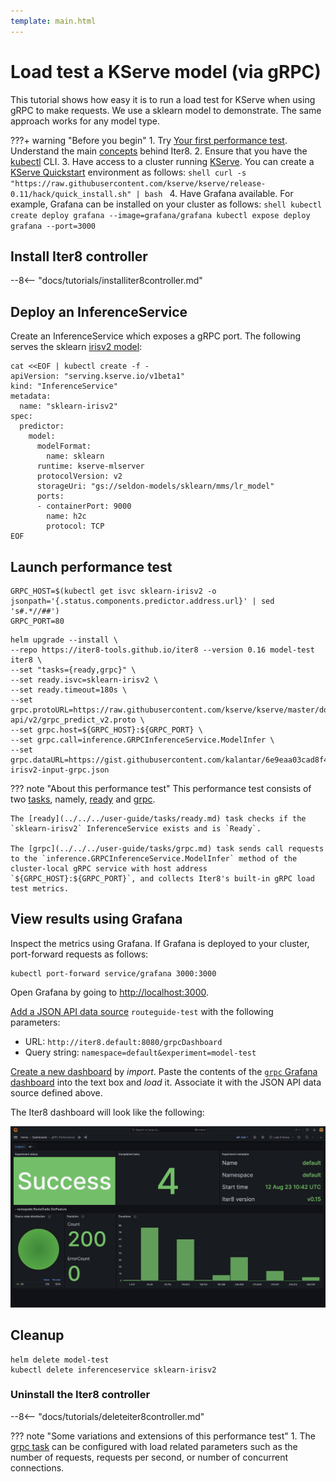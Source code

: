 ```yaml
---
template: main.html
---
```


# Load test a KServe model (via gRPC)

This tutorial shows how easy it is to run a load test for KServe when using gRPC to make requests. We use a sklearn model to demonstrate. The same approach works for any model type. 

???+ warning "Before you begin"
    1. Try [Your first performance test](../../../getting-started/first-performance.md). Understand the main [concepts](../../../getting-started/concepts.md) behind Iter8.
    2. Ensure that you have the [kubectl](https://kubernetes.io/docs/reference/kubectl/) CLI.
    3. Have access to a cluster running [KServe](https://kserve.github.io/website). You can create a [KServe Quickstart](https://kserve.github.io/website/0.10/get_started/#before-you-begin) environment as follows:
    ```shell
    curl -s "https://raw.githubusercontent.com/kserve/kserve/release-0.11/hack/quick_install.sh" | bash
    ```
    4. Have Grafana available. For example, Grafana can be installed on your cluster as follows:
    ```shell
    kubectl create deploy grafana --image=grafana/grafana
    kubectl expose deploy grafana --port=3000
    ```

## Install Iter8 controller

--8<-- "docs/tutorials/installiter8controller.md"

## Deploy an InferenceService

Create an InferenceService which exposes a gRPC port. The following serves the sklearn [irisv2 model](https://kserve.github.io/website/0.10/modelserving/v1beta1/sklearn/v2/#deploy-with-inferenceservice):

```shell
cat <<EOF | kubectl create -f -
apiVersion: "serving.kserve.io/v1beta1"
kind: "InferenceService"
metadata:
  name: "sklearn-irisv2"
spec:
  predictor:
    model:
      modelFormat:
        name: sklearn
      runtime: kserve-mlserver
      protocolVersion: v2
      storageUri: "gs://seldon-models/sklearn/mms/lr_model"
      ports:
      - containerPort: 9000
        name: h2c
        protocol: TCP
EOF
```

## Launch performance test

```shell
GRPC_HOST=$(kubectl get isvc sklearn-irisv2 -o jsonpath='{.status.components.predictor.address.url}' | sed 's#.*//##')
GRPC_PORT=80
```

```shell
helm upgrade --install \
--repo https://iter8-tools.github.io/iter8 --version 0.16 model-test iter8 \
--set "tasks={ready,grpc}" \
--set ready.isvc=sklearn-irisv2 \
--set ready.timeout=180s \
--set grpc.protoURL=https://raw.githubusercontent.com/kserve/kserve/master/docs/predict-api/v2/grpc_predict_v2.proto \
--set grpc.host=${GRPC_HOST}:${GRPC_PORT} \
--set grpc.call=inference.GRPCInferenceService.ModelInfer \
--set grpc.dataURL=https://gist.githubusercontent.com/kalantar/6e9eaa03cad8f4e86b20eeb712efef45/raw/56496ed5fa9078b8c9cdad590d275ab93beaaee4/sklearn-irisv2-input-grpc.json
```

??? note "About this performance test"
    This performance test consists of two [tasks](../../../getting-started/concepts.md#design), namely, [ready](../../../user-guide/tasks/ready.md) and [grpc](../../../user-guide/tasks/grpc.md). 
    
    The [ready](../../../user-guide/tasks/ready.md) task checks if the `sklearn-irisv2` InferenceService exists and is `Ready`. 

    The [grpc](../../../user-guide/tasks/grpc.md) task sends call requests to the `inference.GRPCInferenceService.ModelInfer` method of the cluster-local gRPC service with host address `${GRPC_HOST}:${GRPC_PORT}`, and collects Iter8's built-in gRPC load test metrics.

## View results using Grafana
Inspect the metrics using Grafana. If Grafana is deployed to your cluster, port-forward requests as follows:

```shell
kubectl port-forward service/grafana 3000:3000
```

Open Grafana by going to [http://localhost:3000](http://localhost:3000).

[Add a JSON API data source](http://localhost:3000/connections/datasources/marcusolsson-json-datasource) `routeguide-test` with the following parameters:

* URL: `http://iter8.default:8080/grpcDashboard` 
* Query string: `namespace=default&experiment=model-test`

[Create a new dashboard](http://localhost:3000/dashboards) by *import*. Paste the contents of the [`grpc` Grafana dashboard](https://raw.githubusercontent.com/iter8-tools/iter8/v0.16.2/grafana/grpc.json) into the text box and *load* it. Associate it with the JSON API data source defined above.

The Iter8 dashboard will look like the following:

![`grpc` Iter8 dashboard](../../../user-guide/tasks/images/grpcdashboard.png)

## Cleanup

```shell
helm delete model-test
kubectl delete inferenceservice sklearn-irisv2
```

### Uninstall the Iter8 controller

--8<-- "docs/tutorials/deleteiter8controller.md"

??? note "Some variations and extensions of this performance test" 
    1. The [grpc task](../../../user-guide/tasks/grpc.md) can be configured with load related parameters such as the number of requests, requests per second, or number of concurrent connections.